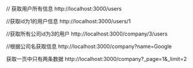 // 获取用户所有信息
http://localhost:3000/users

//获取id为1的用户信息
http://localhost:3000/users/1 

//获取所有公司id为3的用户
http://localhost:3000/company/3/users

//根据公司名获取信息
http://localhost:3000/company?name=Google


获取一页中只有两条数据
http://localhost:3000/company?_page=1&_limit=2